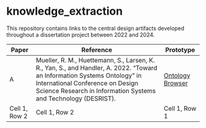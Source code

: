 # knowledge_extraction
This repository contains links to the central design artifacts developed throughout a dissertation project between 2022 and 2024.

| Paper     | Reference      | Prototype      |
| ------------- | ------------- | ------------- |
| A | Mueller, R. M., Huettemann, S., Larsen, K. R., Yan, S., and Handler, A. 2022. “Toward an Information Systems Ontology” in International Conference on Design Science Research in Information Systems and Technology (DESRIST).  | [Ontology Browser](http://162.55.33.207:6828/ontology_browser) |
| Cell 1, Row 2 | Cell 1, Row 2 | Cell 1, Row 1 |
